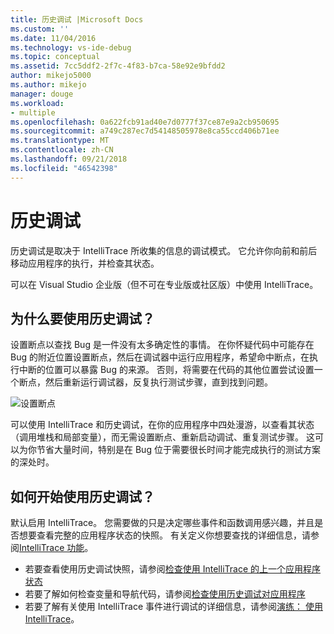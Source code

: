 ```yaml
---
title: 历史调试 |Microsoft Docs
ms.custom: ''
ms.date: 11/04/2016
ms.technology: vs-ide-debug
ms.topic: conceptual
ms.assetid: 7cc5ddf2-2f7c-4f83-b7ca-58e92e9bfdd2
author: mikejo5000
ms.author: mikejo
manager: douge
ms.workload:
- multiple
ms.openlocfilehash: 0a622fcb91ad40e7d0777f37ce87e9a2cb950695
ms.sourcegitcommit: a749c287ec7d54148505978e8ca55ccd406b71ee
ms.translationtype: MT
ms.contentlocale: zh-CN
ms.lasthandoff: 09/21/2018
ms.locfileid: "46542398"
---
```

# <a name="historical-debugging"></a>历史调试
历史调试是取决于 IntelliTrace 所收集的信息的调试模式。 它允许你向前和前后移动应用程序的执行，并检查其状态。  
  
 可以在 Visual Studio 企业版（但不可在专业版或社区版）中使用 IntelliTrace。  
  
## <a name="why-use-historical-debugging"></a>为什么要使用历史调试？  
 设置断点以查找 Bug 是一件没有太多确定性的事情。 在你怀疑代码中可能存在 Bug 的附近位置设置断点，然后在调试器中运行应用程序，希望命中断点，在执行中断的位置可以暴露 Bug 的来源。 否则，将需要在代码的其他位置尝试设置一个断点，然后重新运行调试器，反复执行测试步骤，直到找到问题。  
  
 ![设置断点](../debugger/media/breakpointprocesa.png "BreakpointProcesa")  
  
 可以使用 IntelliTrace 和历史调试，在你的应用程序中四处漫游，以查看其状态 （调用堆栈和局部变量），而无需设置断点、重新启动调试、重复测试步骤。 这可以为你节省大量时间，特别是在 Bug 位于需要很长时间才能完成执行的测试方案的深处时。  
  
## <a name="how-do-i-start-using-historical-debugging"></a>如何开始使用历史调试？  
 默认启用 IntelliTrace。 您需要做的只是决定哪些事件和函数调用感兴趣，并且是否想要查看完整的应用程序状态的快照。 有关定义你想要查找的详细信息，请参阅[IntelliTrace 功能](../debugger/intellitrace-features.md)。  

 - 若要查看使用历史调试快照，请参阅[检查使用 IntelliTrace 的上一个应用程序状态](../debugger/view-historical-application-state.md)
 - 若要了解如何检查变量和导航代码，请参阅[检查使用历史调试对应用程序](../debugger/historical-debugging-inspect-app.md)
 - 若要了解有关使用 IntelliTrace 事件进行调试的详细信息，请参阅[演练： 使用 IntelliTrace](../debugger/walkthrough-using-intellitrace.md)。